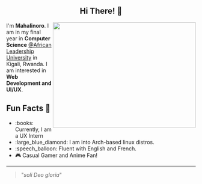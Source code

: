 <h2 align="center">Hi There! 👋</h2>

<img align='right' height=280 width=380 src="https://wallpapercave.com/wp/wp5055500.gif">
<p>I'm <strong>Mahalinoro</strong>. I am in my final year in <strong>Computer Science</strong> <a href="https://www.alueducation.com/">@African Leadership University</a> in Kigali, Rwanda. I am interested in <strong>Web Development and UI/UX</strong>.</p>

<h2>Fun Facts 🎉</h2>
<ul>
  <li>:books: Currently, I am a UX Intern</li>
  <li>:large_blue_diamond: I am into Arch-based linux distros.</li>
  <li>:speech_balloon: Fluent with English and French. </li>
  <li>🎮 Casual Gamer and Anime Fan! </li>
</ul>

---
> "*soli Deo gloria*"

